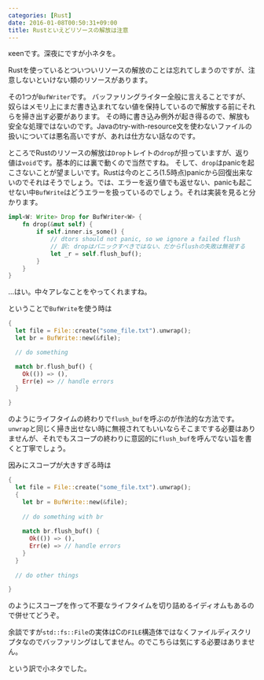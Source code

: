 ```yaml
---
categories: [Rust]
date: 2016-01-08T00:50:31+09:00
title: Rustといえどリソースの解放は注意
---
```


κeenです。深夜にですが小ネタを。
<!--more-->

Rustを使っているとついついリソースの解放のことは忘れてしまうのですが、注意しないといけない類のリソースがあります。

その1つが`BufWriter`です。
バッファリングライター全般に言えることですが、奴らはメモリ上にまだ書き込まれてない値を保持しているので解放する前にそれらを掃き出す必要があります。
その時に書き込み例外が起き得るので、解放も安全な処理ではないのです。Javaのtry-with-resource文を使わないファイルの扱いについては悪名高いですが、あれは仕方ない話なのです。

ところでRustのリソースの解放は`Drop`トレイトの`drop`が担っていますが、返り値は`void`です。基本的には裏で動くので当然ですね。
そして、`drop`はpanicを起こさないことが望ましいです。Rustは今のところ(1.5時点)panicから回復出来ないのでそれはそうでしょう。では、エラーを返り値でも返せない、panicも起こせない中`BufWrite`はどうエラーを扱っているのでしょう。それは実装を見ると分かります。


``` rust
impl<W: Write> Drop for BufWriter<W> {
    fn drop(&mut self) {
        if self.inner.is_some() {
            // dtors should not panic, so we ignore a failed flush
            // 訳: dropはパニックすべきではない、だからflushの失敗は無視する
            let _r = self.flush_buf();
        }
    }
}

```


…はい。中々アレなことをやってくれますね。


ということで`BufWrite`を使う時は

``` rust
{
  let file = File::create("some_file.txt").unwrap();
  let br = BufWrite::new(&file);

  // do something

  match br.flush_buf() {
    Ok(()) => (),
    Err(e) => // handle errors
  }

}
```

のようにライフタイムの終わりで`flush_buf`を呼ぶのが作法的な方法です。
`unwrap`と同じく掃き出せない時に無視されてもいいならそこまでする必要はありませんが、それでもスコープの終わりに意図的に`flush_buf`を呼んでない旨を書くと丁寧でしょう。

因みにスコープが大きすぎる時は

``` rust
{
  let file = File::create("some_file.txt").unwrap();
  {
    let br = BufWrite::new(&file);
  
    // do something with br
  
    match br.flush_buf() {
      Ok(()) => (),
      Err(e) => // handle errors
    }
  }
  
  // do other things

}
```

のようにスコープを作って不要なライフタイムを切り詰めるイディオムもあるので併せてどうぞ。

余談ですが`std::fs::File`の実体はCの`FILE`構造体ではなくファイルディスクリプタなのでバッファリングはしてません。のでこちらは気にする必要はありません。


という訳で小ネタでした。
